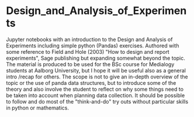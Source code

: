 # Design_and_Analysis_of_Experiments
Jupyter notebooks with an introduction to the Design and Analysis of Experiments including simple python (Pandas) exercises. 
Authored with some reference to Field and Hole (2003)  "How to design and report experiments", Sage publishing but expanding somewhat beyond the topic.
The material is produced to be used for the BSc course for Medialogy students at Aalborg University, but I hope it will be useful
also as a general intro /recap for others. 
The scope is not to give an in-depth overview of the topic or the use of panda data structures, but to introduce some of the theory and also involve the
student to reflect on why some things need to be taken into account when planning data collection. It should be possible to follow and do most of the
"think-and-do" try outs without particular skills in python or mathematics.

